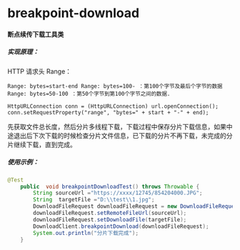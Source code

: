 # breakpoint-download
#### 断点续传下载工具类

##### 实现原理：

HTTP 请求头 Range：

`Range: bytes=start-end
Range: bytes=100- ：第100个字节及最后个字节的数据
Range: bytes=50-100 ：第50个字节到第100个字节之间的数据.`

`HttpURLConnection conn = (HttpURLConnection) url.openConnection();
	conn.setRequestProperty("range", "bytes=" + start + "-" + end);`

先获取文件总长度，然后分片多线程下载，下载过程中保存分片下载信息，如果中途退出后下次下载的时候检查分片文件信息，已下载的分片不再下载，未完成的分片继续下载，直到完成。

##### 使用示例：

```java
@Test
	public  void breakpointDownloadTest() throws Throwable {
		String sourceUrl ="https://xxxx/12745/854204000.JPG";
		String  targetFile ="D:\\test\\1.jpg";
		DownloadFileRequest downloadFileRequest = new DownloadFileRequest();
		downloadFileRequest.setRemoteFileUrl(sourceUrl);
		downloadFileRequest.setDownloadFile(targetFile);
		DownloadClient.breakpointDownload(downloadFileRequest);
		System.out.println("分片下载完成");
	}
```

